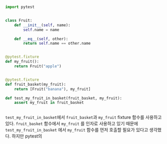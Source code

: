
```python


import pytest


class Fruit:
    def __init__(self, name):
        self.name = name

    def __eq__(self, other):
        return self.name == other.name


@pytest.fixture
def my_fruit():
    return Fruit("apple")


@pytest.fixture
def fruit_basket(my_fruit):
    return [Fruit("banana"), my_fruit]

def test_my_fruit_in_basket(fruit_basket, my_fruit):
    assert my_fruit in fruit_basket



```

`test_my_fruit_in_basket`에서 `fruit_basket`과 `my_fruit` fixture 함수를 사용하고 있다.
`fruit_basket` 함수에서 `my_fruit` 를 인자로 사용하고 있기 때문에 `test_my_fruit_in_basket` 에서 `my_fruit` 함수를 먼저 호출할 필요가 있다고 생각했다.
하지만 pytest의 